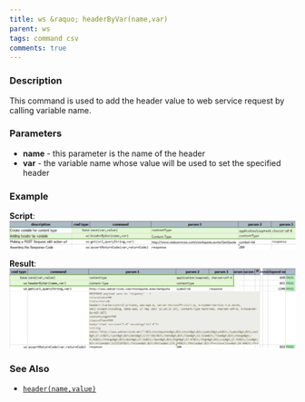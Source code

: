 ```yaml
---
title: ws &raquo; headerByVar(name,var)
parent: ws
tags: command csv
comments: true
---
```



### Description
This command is used to add the header value to web service request by calling variable name.


### Parameters
- **name** - this parameter is the name of the header
- **var** - the variable name whose value will be used to set the specified header


### Example
**Script**:<br/>
![](image/headerByVar_01.png)

**Result**:<br/>
![](image/headerByVar_02.png)


### See Also
- [`header(name,value)`](header(name,value))
